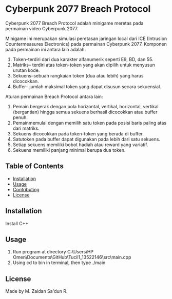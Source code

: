 # Cyberpunk 2077 Breach Protocol

Cyberpunk 2077 Breach Protocol adalah minigame meretas pada permainan video Cyberpunk 2077.

 Minigame ini merupakan simulasi peretasan jaringan local dari ICE (Intrusion Countermeasures
 Electronics) pada permainan Cyberpunk 2077. Komponen pada permainan ini antara lain adalah:
 1. Token–terdiri dari dua karakter alfanumerik seperti E9, BD, dan 55.
 2. Matriks– terdiri atas token-token yang akan dipilih untuk menyusun urutan kode.
 3. Sekuens–sebuah rangkaian token (dua atau lebih) yang harus dicocokkan.
 4. Buffer– jumlah maksimal token yang dapat disusun secara sekuensial.

 Aturan permainan Breach Protocol antara lain:
 1. Pemain bergerak dengan pola horizontal, vertikal, horizontal, vertikal (bergantian) hingga
 semua sekuens berhasil dicocokkan atau buffer penuh.
 2. Pemainmemulai dengan memilih satu token pada posisi baris paling atas dari matriks.
 3. Sekuens dicocokkan pada token-token yang berada di buffer.
 4. Satutoken pada buffer dapat digunakan pada lebih dari satu sekuens.
 5. Setiap sekuens memiliki bobot hadiah atau reward yang variatif.
 6. Sekuens memiliki panjang minimal berupa dua token.

## Table of Contents

- [Installation](#installation)
- [Usage](#usage)
- [Contributing](#contributing)
- [License](#license)

## Installation

Install C++

## Usage

1. Run program at directory C:\Users\HP Omen\Documents\GitHub\Tucil1_13522146\src\main.cpp
2. Using cd to bin in terminal, then type ./main

## License

Made by M. Zaidan Sa'dun R.
